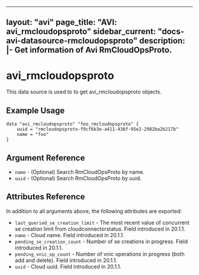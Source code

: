 <!--
    Copyright 2021 VMware, Inc.
    SPDX-License-Identifier: Mozilla Public License 2.0
-->
---
layout: "avi"
page_title: "AVI: avi_rmcloudopsproto"
sidebar_current: "docs-avi-datasource-rmcloudopsproto"
description: |-
  Get information of Avi RmCloudOpsProto.
---

# avi_rmcloudopsproto

This data source is used to to get avi_rmcloudopsproto objects.

## Example Usage

```hcl
data "avi_rmcloudopsproto" "foo_rmcloudopsproto" {
    uuid = "rmcloudopsproto-f9cf6b3e-a411-436f-95e2-2982ba2b217b"
    name = "foo"
}
```

## Argument Reference

* `name` - (Optional) Search RmCloudOpsProto by name.
* `uuid` - (Optional) Search RmCloudOpsProto by uuid.

## Attributes Reference

In addition to all arguments above, the following attributes are exported:

* `last_queried_se_creation_limit` - The most recent value of concurrent se creation limit from cloudconnectorstatus. Field introduced in 20.1.1.
* `name` - Cloud name. Field introduced in 20.1.1.
* `pending_se_creation_count` - Number of se creations in progress. Field introduced in 20.1.1.
* `pending_vnic_op_count` - Number of vnic operations in progress (both add and delete). Field introduced in 20.1.1.
* `uuid` - Cloud uuid. Field introduced in 20.1.1.

